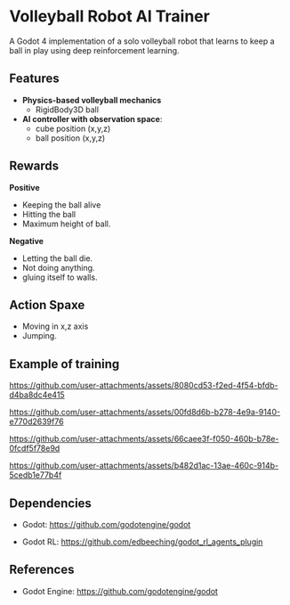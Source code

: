 # Volleyball Robot AI Trainer

A Godot 4 implementation of a solo volleyball robot that learns to keep a ball in play using deep reinforcement learning.


## Features

- **Physics-based volleyball mechanics**
  - RigidBody3D ball
- **AI controller with observation space**:
  - cube position (x,y,z)
  - ball position (x,y,z)
      
## Rewards
**Positive**
- Keeping the ball alive
- Hitting the ball
- Maximum height of ball.


**Negative**
- Letting the ball die.
- Not doing anything.
- gluing itself to walls.

## Action Spaxe
- Moving in x,z axis
- Jumping.

## Example of training



https://github.com/user-attachments/assets/8080cd53-f2ed-4f54-bfdb-d4ba8dc4e415

https://github.com/user-attachments/assets/00fd8d6b-b278-4e9a-9140-e770d2639f76

https://github.com/user-attachments/assets/66caee3f-f050-460b-b78e-0fcdf5f78e9d

https://github.com/user-attachments/assets/b482d1ac-13ae-460c-914b-5cedb1e77b4f

## Dependencies

- Godot: https://github.com/godotengine/godot

- Godot RL: https://github.com/edbeeching/godot_rl_agents_plugin

## References

- Godot Engine: https://github.com/godotengine/godot



